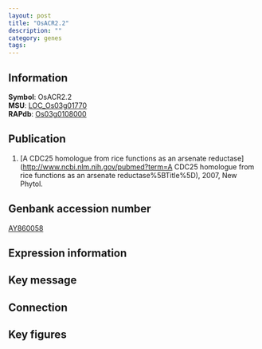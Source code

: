 ```yaml
---
layout: post
title: "OsACR2.2"
description: ""
category: genes
tags: 
---
```


## Information
__Symbol__: OsACR2.2  
__MSU__: [LOC_Os03g01770](http://rice.plantbiology.msu.edu/cgi-bin/ORF_infopage.cgi?orf=LOC_Os03g01770)  
__RAPdb__: [Os03g0108000](http://rapdb.dna.affrc.go.jp/viewer/gbrowse_details/irgsp1?name=Os03g0108000)  

## Publication
1. [A CDC25 homologue from rice functions as an arsenate reductase](http://www.ncbi.nlm.nih.gov/pubmed?term=A CDC25 homologue from rice functions as an arsenate reductase%5BTitle%5D), 2007, New Phytol.

## Genbank accession number
[AY860058](http://www.ncbi.nlm.nih.gov/nuccore/AY860058)  

## Expression information

## Key message

## Connection

## Key figures


